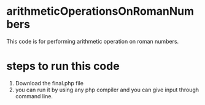# arithmeticOperationsOnRomanNumbers
This code is for performing arithmetic operation on roman numbers. 

# steps to run this code
1. Download the final.php file
2. you can run it by using any php compiler and you can give input through command line.
